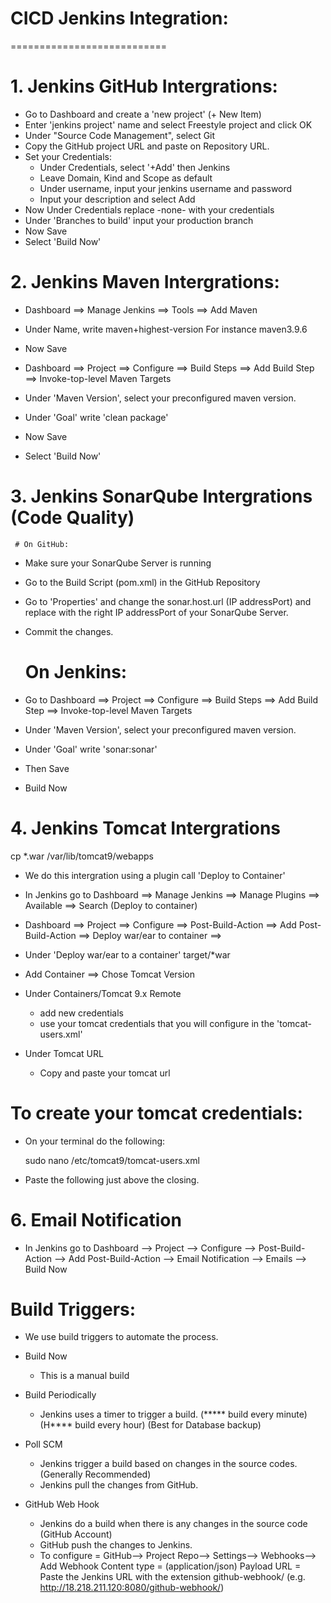 # CICD Jenkins Integration:
===========================

# 1. Jenkins GitHub Intergrations:  
  - Go to Dashboard and create a 'new project' (+ New Item)
  - Enter 'jenkins project' name and select Freestyle project and click OK 
  - Under "Source Code Management", select Git 
  - Copy the GitHub project URL and paste on Repository URL. 
  - Set your Credentials: 
    - Under Credentials, select '+Add' then Jenkins
    - Leave Domain, Kind and Scope as default
    - Under username, input your jenkins username and password
    - Input your description and select Add
  - Now Under Credentials replace -none- with your credentials 
  - Under 'Branches to build' input your production branch 
  - Now Save 
  - Select 'Build Now'


# 2. Jenkins Maven Intergrations:  
  - Dashboard ==> Manage Jenkins ==> Tools ==> Add Maven 
  - Under Name, write maven+highest-version 
    For instance maven3.9.6
  - Now Save

  - Dashboard ==> Project ==> Configure ==> Build Steps ==> 
    Add Build Step ==> Invoke-top-level Maven Targets 
  - Under 'Maven Version', select your preconfigured maven version.
  - Under 'Goal' write 'clean package' 
  - Now Save
  - Select 'Build Now'


# 3. Jenkins SonarQube Intergrations (Code Quality) 
     # On GitHub:  
  - Make sure your SonarQube Server is running 
  - Go to the Build Script (pom.xml) in the GitHub Repository
  - Go to 'Properties' and change the sonar.host.url (IP addressPort) and replace with the 
    right IP addressPort of your SonarQube Server. 
  - Commit the changes. 

     # On Jenkins:  
  - Go to Dashboard ==> Project ==> Configure ==> Build Steps ==> Add Build Step ==> 
    Invoke-top-level Maven Targets
  - Under 'Maven Version', select your preconfigured maven version.
  - Under 'Goal' write 'sonar:sonar'
  - Then Save 
  - Build Now    

# 4. Jenkins Tomcat Intergrations 
   cp *.war /var/lib/tomcat9/webapps   
 - We do this intergration using a plugin call 'Deploy to Container'  
 - In Jenkins go to Dashboard ==> Manage Jenkins ==> Manage Plugins ==> 
   Available ==> Search (Deploy to container)

 - Dashboard ==> Project ==> Configure ==> Post-Build-Action ==> Add Post-Build-Action ==> 
   Deploy war/ear to container ==>

 - Under 'Deploy war/ear to a container'
   target/*war
 - Add Container ==> Chose Tomcat Version 

 - Under Containers/Tomcat 9.x Remote 
   - add new credentials
   - use your tomcat credentials that you will configure in the 'tomcat-users.xml'

 - Under Tomcat URL 
   - Copy and paste your tomcat url 


 # To create your tomcat credentials: 
 - On your terminal do the following: 

     sudo nano /etc/tomcat9/tomcat-users.xml 

 - Paste the following just above the </tomcat-users> closing.

     <user username="vin" password="admin123" roles="manager-gui,admin-gui"/>
     <user username="vin" password="admin123" roles="manager-gui,admin-gui,manager-script"/> 


# 6. Email Notification 
  - In Jenkins go to Dashboard --> Project --> Configure --> Post-Build-Action --> 
    Add Post-Build-Action --> Email Notification --> Emails --> Build Now  





Build Triggers: 
===============
- We use build triggers to automate the process.  
- Build Now          
  - This is a manual build 

- Build Periodically 
  - Jenkins uses a timer to trigger a build. 
    (***** build every minute) 
    (H**** build every hour) 
    (Best for Database backup)

- Poll SCM           
   - Jenkins trigger a build based on changes in the source codes. 
     (Generally Recommended) 
   - Jenkins pull the changes from GitHub.   

- GitHub Web Hook    
   - Jenkins do a build when there is any changes in the source code 
   (GitHub Account) 
   - GitHub push the changes to Jenkins.  
   - To configure = GitHub--> Project Repo--> Settings--> Webhooks-->  Add Webhook 
     Content type = (application/json)
     Payload URL = Paste the Jenkins URL with the extension github-webhook/ 
     (e.g. http://18.218.211.120:8080/github-webhook/)
